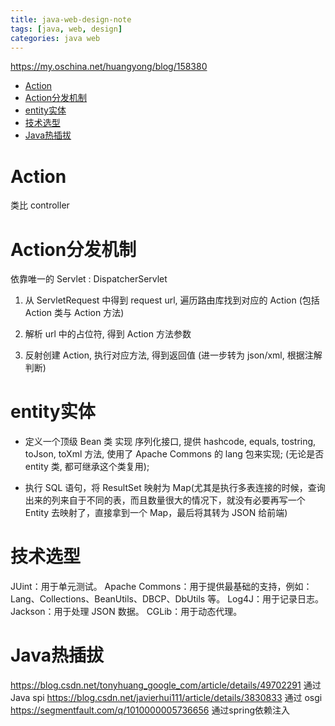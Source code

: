 ```yaml
---
title: java-web-design-note
tags: [java, web, design]
categories: java web
---
```


https://my.oschina.net/huangyong/blog/158380

<!--more-->

<!-- TOC -->

- [Action](#action)
- [Action分发机制](#action分发机制)
- [entity实体](#entity实体)
- [技术选型](#技术选型)
- [Java热插拔](#java热插拔)

<!-- /TOC -->

# Action

类比 controller

# Action分发机制

依靠唯一的 Servlet : DispatcherServlet

1. 从 ServletRequest 中得到 request url, 遍历路由库找到对应的 Action (包括 Action 类与 Action 方法)

1. 解析 url 中的占位符, 得到 Action 方法参数

1. 反射创建 Action, 执行对应方法, 得到返回值 (进一步转为 json/xml, 根据注解判断)

# entity实体

- 定义一个顶级 Bean 类 实现 序列化接口, 提供 hashcode, equals, tostring, toJson, toXml 方法, 使用了 Apache Commons 的  lang 包来实现; (无论是否 entity 类, 都可继承这个类复用); 

- 执行 SQL 语句，将 ResultSet 映射为 Map(尤其是执行多表连接的时候，查询出来的列来自于不同的表，而且数量很大的情况下，就没有必要再写一个 Entity 去映射了，直接拿到一个 Map，最后将其转为 JSON 给前端)

# 技术选型

JUint：用于单元测试。
Apache Commons：用于提供最基础的支持，例如：Lang、Collections、BeanUtils、DBCP、DbUtils 等。
Log4J：用于记录日志。
Jackson：用于处理 JSON 数据。
CGLib：用于动态代理。

# Java热插拔

https://blog.csdn.net/tonyhuang_google_com/article/details/49702291 通过 Java spi
 https://blog.csdn.net/javierhui111/article/details/3830833 通过 osgi
 https://segmentfault.com/q/1010000005736656 通过spring依赖注入
